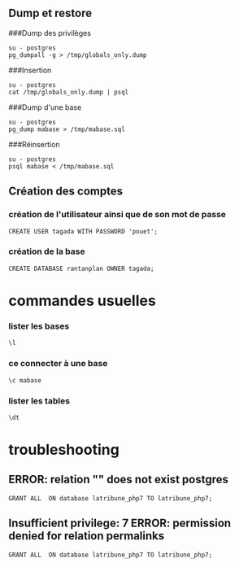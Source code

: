 ## Dump et restore
###Dump des privilèges
```
su - postgres
pg_dumpall -g > /tmp/globals_only.dump
```
###Insertion
```
su - postgres
cat /tmp/globals_only.dump | psql
```

###Dump d'une base 
```
su - postgres
pg_dump mabase > /tmp/mabase.sql
```
###Réinsertion 
```
su - postgres
psql mabase < /tmp/mabase.sql
```
## Création des comptes
### création de l'utilisateur ainsi que de son mot de passe
```
CREATE USER tagada WITH PASSWORD 'pouet';
```
### création de la base
```
CREATE DATABASE rantanplan OWNER tagada;
```
# commandes usuelles
### lister les bases
```
\l
```
### ce connecter à une base
```
\c mabase
```
### lister les tables
```
\dt
```
# troubleshooting

## ERROR:  relation "" does not exist postgres
```
GRANT ALL  ON database latribune_php7 TO latribune_php7;
```
## Insufficient privilege: 7 ERROR:  permission denied for relation permalinks
```
GRANT ALL  ON database latribune_php7 TO latribune_php7;
```
